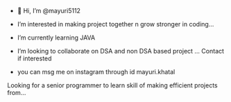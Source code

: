 - 👋 Hi, I’m @mayuri5112
-  I’m interested in making project together n grow stronger in coding... 
-  I’m currently learning JAVA 
-  I’m looking to collaborate on DSA and non DSA based project ... Contact if interested 

- you can msg me on instagram through id mayuri.khatal

Looking for a senior programmer to learn skill of making efficient projects from...

<!---
mayuri5112/mayuri5112 is a ✨ special ✨ repository because its `README.md` (this file) appears on your GitHub profile.
You can click the Preview link to take a look at your changes.
--->
